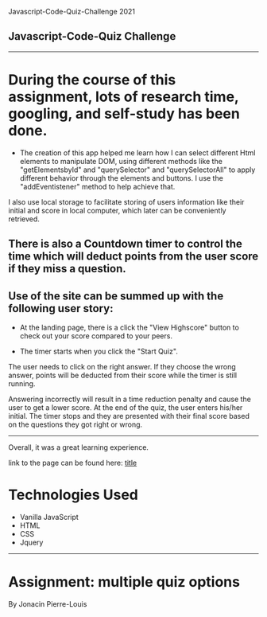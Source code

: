 Javascript-Code-Quiz-Challenge 2021

## Javascript-Code-Quiz Challenge
---
# During the course of this assignment, lots of research time, googling, and self-study has been done.

* The creation of this app helped me learn how I can select different Html elements to manipulate DOM, using different methods like the "getElementsbyId" and "querySelector" and "querySelectorAll" to apply different behavior through the elements and buttons. I use the "addEventistener"  method to help achieve that.

 I also use local storage to facilitate storing of users information like their initial and score in local computer, which later can be conveniently retrieved.
 
  There is also a Countdown timer to control the time which will deduct points from the user score if they miss a question.
---

## Use of the site can be summed up with the following user story:


* At the landing page, there is a click the "View Highscore" button to check out your score compared to your peers.

* The timer starts when you click the "Start Quiz". 

The user needs to click on the right answer. If they choose the wrong answer, points will be deducted from their score while the timer is still running.

 Answering incorrectly will result in a time reduction penalty and  cause the user to get a lower score. At the end of the quiz,  the user enters his/her initial. The timer stops and they are presented with their final score based on the questions they got right or wrong.

---
 Overall, it was a great learning experience.

link to the page can be found here: 
[title](https://cloozo.github.io/quiz-challenge-javascript-page/)

# Technologies Used

- Vanilla JavaScript
- HTML
- CSS
- Jquery

---

# Assignment: multiple quiz options

By Jonacin Pierre-Louis